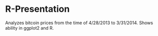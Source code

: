 # R-Presentation
Analyzes bitcoin prices from the time of 4/28/2013 to 3/31/2014.
Shows ability in ggplot2 and R.
